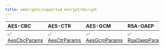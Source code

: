```yaml
---
title: webcrypto/supported encrypt/decrypt
---
```


| AES-CBC                                                                                        | AES-CTR                                                                                        | AES-GCM                                                                                        | RSA-OAEP                                                                                         |
| :--------------------------------------------------------------------------------------------- | :--------------------------------------------------------------------------------------------- | :--------------------------------------------------------------------------------------------- | :----------------------------------------------------------------------------------------------- |
| ✅ [AesCbcParams](https://grafana.com/docs/k6/<K6_VERSION>/javascript-api/crypto/aescbcparams) | ✅ [AesCtrParams](https://grafana.com/docs/k6/<K6_VERSION>/javascript-api/crypto/aesctrparams) | ✅ [AesGcmParams](https://grafana.com/docs/k6/<K6_VERSION>/javascript-api/crypto/aesgcmparams) | ✅ [RsaOaepParams](https://grafana.com/docs/k6/<K6_VERSION>/javascript-api/crypto/rsaoaepparams) |
